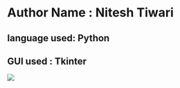<h1> Author Name : Nitesh Tiwari</h1>
<h2> language used: Python </h2>
<h2> GUI used : Tkinter</h2>
<img src="https://www.google.com/url?sa=i&url=https%3A%2F%2Ftechedo.com%2Fblog%2Ftop-7-python-training-institute-in-mohali%2F&psig=AOvVaw3nyrC-l-HW3Of1v4Fh1o2B&ust=1708513766980000&source=images&cd=vfe&opi=89978449&ved=0CBMQjRxqFwoTCKCR8vrjuYQDFQAAAAAdAAAAABAJ">

